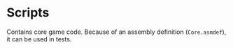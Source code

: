 ﻿# Scripts
Contains core game code. Because of an assembly definition (`Core.asmdef`), it can be used in tests.